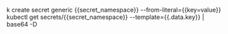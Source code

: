 k create secret generic {{secret_namespace}} --from-literal={{key=value}}
kubectl get secrets/{{secret_namespace}} --template={{.data.key}} | base64 -D